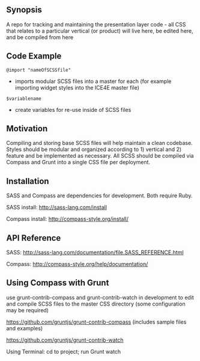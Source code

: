 ## Synopsis

A repo for tracking and maintaining the presentation layer code - all CSS that relates to a particular vertical (or product) will live here, be edited here, and be compiled from here

## Code Example
~~~
@import "nameOfSCSSfile"
~~~
- imports modular SCSS files into a master for each (for example importing widget styles into the ICE4E master file)

~~~
$variablename
~~~ 
- create variables for re-use inside of SCSS files

## Motivation

Compiling and storing base SCSS files will help maintain a clean codebase. Styles should be modular and organized according to 1) vertical and 2) feature and be implemented as necessary. All SCSS should be compiled via Compass and Grunt into a single CSS file per deployment.

## Installation

SASS and Compass are dependencies for development. Both require Ruby.

SASS install: http://sass-lang.com/install

Compass install: http://compass-style.org/install/

## API Reference

SASS: http://sass-lang.com/documentation/file.SASS_REFERENCE.html

Compass: http://compass-style.org/help/documentation/

## Using Compass with Grunt

use grunt-contrib-compass and grunt-contrib-watch in development to edit and compile SCSS files to the master CSS directory (some configuration may be required) 

https://github.com/gruntjs/grunt-contrib-compass (includes sample files and examples)

https://github.com/gruntjs/grunt-contrib-watch

Using Terminal: cd to project; run Grunt watch